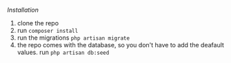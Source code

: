 *Installation*

1) clone the repo
2) run ```composer install```
3) run the migrations ```php artisan migrate```
4) the repo comes with the database, so you don't have to add the deafault values. 
run ```php artisan db:seed```

